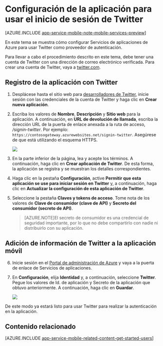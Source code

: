 <properties
	pageTitle="Configuración de la autenticación mediante Twitter para la aplicación de Servicios de aplicaciones"
	description="Obtenga información acerca de cómo configurar la autenticación mediante Twitter para la aplicación de Servicios de aplicaciones."
	services="app-service\mobile"
	documentationCenter=""
	authors="mattchenderson" 
	manager="dwrede"
	editor=""/>

<tags
	ms.service="app-service-mobile"
	ms.workload="mobile"
	ms.tgt_pltfrm="na"
	ms.devlang="multiple"
	ms.topic="article"
	ms.date="05/26/2015"
	ms.author="mahender"/>

# Configuración de la aplicación para usar el inicio de sesión de Twitter

[AZURE.INCLUDE [app-service-mobile-note-mobile-services-preview](../../includes/app-service-mobile-note-mobile-services-preview.md)]

En este tema se muestra cómo configurar Servicios de aplicaciones de Azure para usar Twitter como proveedor de autenticación.

Para llevar a cabo el procedimiento descrito en este tema, debe tener una cuenta de Twitter con una dirección de correo electrónico verificada. Para crear una cuenta de Twitter, vaya a <a href="http://go.microsoft.com/fwlink/p/?LinkID=268287" target="_blank">twitter.com</a>.

## <a name="register"> </a>Registro de la aplicación con Twitter

1. Desplácese hasta el sitio web para [desarrolladores de Twitter], inicie sesión con las credenciales de la cuenta de Twitter y haga clic en **Crear nueva aplicación**.

2. Escriba los valores de **Nombre**, **Descripción** y **Sitio web** para la aplicación. A continuación, en **URL de devolución de llamada**, escriba la dirección URL de la puerta de enlace anexada a la ruta de acceso, _/signin-twitter_. Por ejemplo: `https://contosogateway.azurewebsites.net/signin-twitter`. Asegúrese de que está utilizando el esquema HTTPS.

    ![][0]

3.  En la parte inferior de la página, lea y acepte los términos. A continuación, haga clic en **Crear aplicación de Twitter**. De esta forma, la aplicación se registra y se muestran los detalles correspondientes.

4. Haga clic en la pestaña **Configuración**, active **Permitir que esta aplicación se use para iniciar sesión en Twitter** y, a continuación, haga clic en **Actualizar la configuración de esta aplicación de Twitter**.

5. Seleccione la pestaña **Claves y tokens de acceso**. Tome nota de los valores de **Clave de consumidor (clave de API)** y **Secreto del consumidor (secreto de API)**.

    > [AZURE.NOTE]El secreto de consumidor es una credencial de seguridad importante, por lo que no debe compartirlo con nadie ni distribuirlo con su aplicación.


## <a name="secrets"> </a>Adición de información de Twitter a la aplicación móvil

6. Inicie sesión en el [Portal de administración de Azure] y vaya a la puerta de enlace de Servicios de aplicaciones.

7. En **Configuración**, elija **Identidad** y, a continuación, seleccione **Twitter**. Pegue los valores de Id. de aplicación y Secreto de la aplicación que obtuvo anteriormente. A continuación, haga clic en **Guardar**.

    ![][1]

De este modo ya estará listo para usar Twitter para realizar la autenticación en la aplicación.

## <a name="related-content"> </a>Contenido relacionado

[AZURE.INCLUDE [app-service-mobile-related-content-get-started-users](../../includes/app-service-mobile-related-content-get-started-users.md)]



<!-- Images. -->

[0]: ./media/app-service-mobile-how-to-configure-twitter-authentication-preview/app-service-twitter-redirect.png
[1]: ./media/app-service-mobile-how-to-configure-twitter-authentication-preview/app-service-twitter-settings.png

<!-- URLs. -->

[desarrolladores de Twitter]: http://go.microsoft.com/fwlink/p/?LinkId=268300
[Portal de administración de Azure]: https://portal.azure.com/
[xamarin]: ../app-services-mobile-app-dotnet-backend-xamarin-ios-get-started-users-preview.md
 

<!---HONumber=August15_HO6-->
